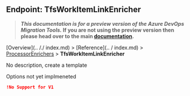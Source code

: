 ## Endpoint: TfsWorkItemLinkEnricher

>**_This documentation is for a preview version of the Azure DevOps Migration Tools._ If you are not using the preview version then please head over to the main [documentation](https://nkdagility.github.io/azure-devops-migration-tools).**

[Overview](.. /./ index.md) > [Reference](.. / index.md) > [ProcessorEnrichers](./index.md) > **TfsWorkItemLinkEnricher**

No description, create a template

Options not yet implmeneted

```JSON
!No Support for V1
```